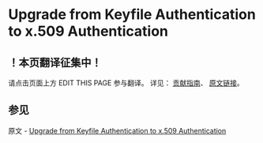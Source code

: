 # Upgrade from Keyfile Authentication to x.509 Authentication

## ！本页翻译征集中！

请点击页面上方 EDIT THIS PAGE 参与翻译。
详见：
[贡献指南]( https://github.com/JinMuInfo/MongoDB-Manual-zh/blob/master/CONTRIBUTING.md )、
[原文链接](  https://docs.mongodb.com/manual/tutorial/upgrade-keyfile-to-x509/  )。

## 参见

原文 - [Upgrade from Keyfile Authentication to x.509 Authentication]( https://docs.mongodb.com/manual/tutorial/upgrade-keyfile-to-x509/ )

